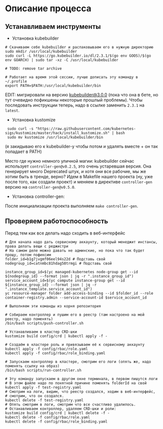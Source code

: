 # Описание процесса

## Устанавливаем инструменты
- Установка kubebuilder
```shell
# Скачиваем себе kubebuilder и распаковываем его в нужную директорию
sudo mkdir /usr/local/kubebuilder
sudo curl -L https://go.kubebuilder.io/dl/2.3.1/$(go env GOOS)/$(go env GOARCH) | sudo tar -xz -C /usr/local/kubebuilder

# TODO: remove tar archive

# Работает на время этой сессии, лучше дописать эту команду в ~/.profile
export PATH=$PATH:/usr/local/kubebuilder/bin
```

EDIT: мигрировали на версию kubebuilder@3.0.0 (пока что она в бете, но тут очевидно пофикшены некоторые прошлый проблемы).
Чтобы последовать инструкции теперь, надо в ссылке заменить `2.3.1` на `latest`.

- Установка kustomize
```shell
 sudo curl -s "https://raw.githubusercontent.com/kubernetes-sigs/kustomize/master/hack/install_kustomize.sh" | bash
 sudo mv kustomize /usr/local/kubebuilder/bin
```
(я закидываю его к kubebuilder-у чтобы потом и удалять вместе + он так попадает в PATH)

Место где нужно немного уличной магии: kubebuilder сейчас использует `controller-gen@v0.2.5`, это очень устаревшая версия.
Она генерирует много Deprecated штук, и хотя они все рабочие, мы же хотим быть в тренде, верно? Идем в Makefile нашего проекта
(ну, уже после того, как создали проект) и меняем в директиве `controller-gen` версию на `controller-gen@v0.5.0`.

- Установка controller-gen:

После инициализации проекта выполняем `make controller-gen`.

## Проверяем работоспособность
Перед тем как все делать надо сходить в веб-интерфейс
```shell
# Для начала надо дать сервисному аккаунту, который менеджит инстансы, права делать вещи с реджистри
# На самом деле можно давать не админские, но пока что так будет прощу, потом пофиксим
folder_id=b1g7jvgmf06eel94s22d # Подставь свой
nodegroup_id=catnmbc81hdag58trmgi # Подставь свой

instance_group_id=$(yc managed-kubernetes node-group get --id ${nodegroup_id} --format json | jq -r ".instance_group_id")
service_account_id=$(yc compute instance-group get --id ${instance_group_id} --format json | jq -r ".instance_template.service_account_id")
yc resource-manager folder add-access-binding --id $folder_id --role container-registry.admin --service-account-id $service_account_id

# Выполняем эти команды из корня репозитория

# Собираем контроллер и пушим его в реестр (там настроено на мой реестр, надо поменять)
/bin/bash scripts/push-controller.sh

# Устанавливаем в кластер CRD-шки
kustomize build config/crd | kubectl apply -f -

# Создаём в кластере роль и привязываем её к сервисному аккаунту
kubectl apply -f config/rbac/role.yaml
kubectl apply -f config/rbac/role_binding.yaml

# Запускаем контроллер в кластере, смотрим его логи (опять же, надо поменять ссылку на образ)
/bin/bash scripts/run-controller.sh

# Эту команду запускаем в другом окне терминала, в первом пишутся логи
# В этом файле надо по понятной причине поменять folderId на свой 
kubectl apply -f test-registry.yaml
# Смотрим на логи, видим, что реестр создался, ходим в веб-интерфейс, 
# смотрим, что он создался.
kubectl delete -f test-registry.yaml
# Опять смотрим в логи, смотрим что все счастливо удалилось.
# Останавливаем контроллер, удаляем CRD-шки и роли:
kustomize build config/crd | kubectl delete -f -
kubectl delete -f config/rbac/role.yaml
kubectl delete -f config/rbac/role_binding.yaml
```